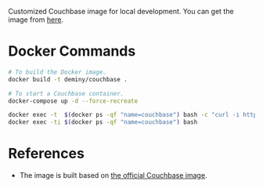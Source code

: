 Customized Couchbase image for local development. You can get the image from [here](https://hub.docker.com/r/deminy/couchbase).

# Docker Commands

```bash
# To build the Docker image.
docker build -t deminy/couchbase .

# To start a Couchbase container.
docker-compose up -d --force-recreate

docker exec -t  $(docker ps -qf "name=couchbase") bash -c "curl -i http://127.0.0.1:8091"
docker exec -ti $(docker ps -qf "name=couchbase") bash
```

# References

* The image is built based on [the official Couchbase image](https://hub.docker.com/_/couchbase).
